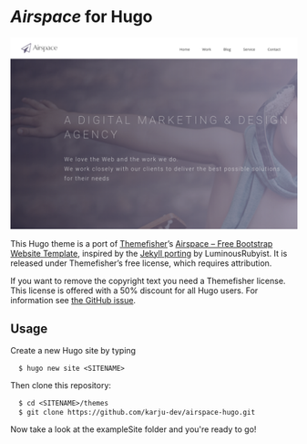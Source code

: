 # _Airspace_ for Hugo
![screenshot](images/screenshot.png "Home of the website")

This Hugo theme is a port of [Themefisher](http://themefisher.com)’s [Airspace – Free Bootstrap Website Template](https://themefisher.com/products/airspace-free-bootstrap-website-template/), inspired by the [Jekyll porting](https://raw.githubusercontent.com/luminousrubyist/airspace-jekyll/) by LuminousRubyist. It is released under Themefisher’s free license, which requires attribution.

If you want to remove the copyright text you need a Themefisher license.
This license is offered with a 50% discount for all Hugo users.
For information see [the GitHub issue](https://github.com/gohugoio/hugoThemes/issues/260).

## Usage
Create a new Hugo site by typing

```
  $ hugo new site <SITENAME>
```

Then clone this repository:

```
  $ cd <SITENAME>/themes
  $ git clone https://github.com/karju-dev/airspace-hugo.git
```

Now take a look at the exampleSite folder and you're ready to go! 
